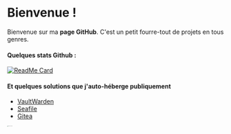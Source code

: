 # Bienvenue !

Bienvenue sur ma **page GitHub**.
C'est un petit fourre-tout de projets en tous genres.

#### Quelques stats Github : 

[![ReadMe Card](https://github-readme-stats.vercel.app/api?username=Michelbaie&count_private=true&show_icons=true)]()

#### Et quelques solutions que j'auto-héberge publiquement

* [VaultWarden](https://passpartout.creepercreep.fr)
* [Seafile](https://seafile.creepercreep.fr)
* [Gitea](https://git.creepercreep.fr)


<img src="https://user-images.githubusercontent.com/39345534/122968671-1409c980-d38c-11eb-81a7-b4f11248e5c6.png" alt="DSC03449-min" style="zoom:10%;" />
